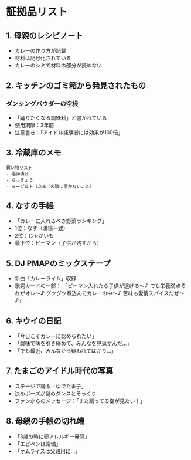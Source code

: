 # 証拠品リスト

## 1. 母親のレシピノート
- カレーの作り方が記載
- 材料は記号化されている
- カレーのシミで材料の部分が読めない

## 2. キッチンのゴミ箱から発見されたもの
### ダンシングパウダーの空袋
- 「踊りたくなる調味料」と書かれている
- 使用期限：3年前
- 注意書き：「アイドル経験者には効果が100倍」

## 3. 冷蔵庫のメモ
```
買い物リスト
- 福神漬け
- らっきょう
- ヨーグルト（たまごの隣に置かないこと）
```

## 4. なすの手帳
- 「カレーに入れるべき野菜ランキング」
- 1位：なす（満場一致）
- 2位：じゃがいも
- 最下位：ピーマン（子供が残すから）

## 5. DJ PMAPのミックステープ
- 新曲「カレーライム」収録
- 歌詞カードの一部：
  「ピーマン入れたら子供が逃げる〜♪
   でも栄養満点それがオレ〜♪
   グツグツ煮込んでカレーの中〜♪
   苦味も愛情スパイスだぜ〜♪」

## 6. キウイの日記
- 「今日こそカレーに認められたい」
- 「酸味で味を引き締めて、みんなを見返すんだ...」
- 「でも最近、みんなから疑われてばかり...」

## 7. たまごのアイドル時代の写真
- ステージで踊る「ゆでたま子」
- 決めポーズが謎のダンスとそっくり
- ファンからのメッセージ：「また踊ってる姿が見たい！」

## 8. 母親の手帳の切れ端
- 「3歳の時に卵アレルギー発覚」
- 「エピペンは常備」
- 「オムライスは父親用に...」
